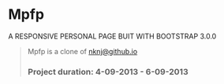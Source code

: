 Mpfp
=====================

A RESPONSIVE PERSONAL PAGE BUIT WITH BOOTSTRAP 3.0.0

>Mpfp is a clone of nknj@github.io 
>
>### Project duration: 4-09-2013 - 6-09-2013
>### 
